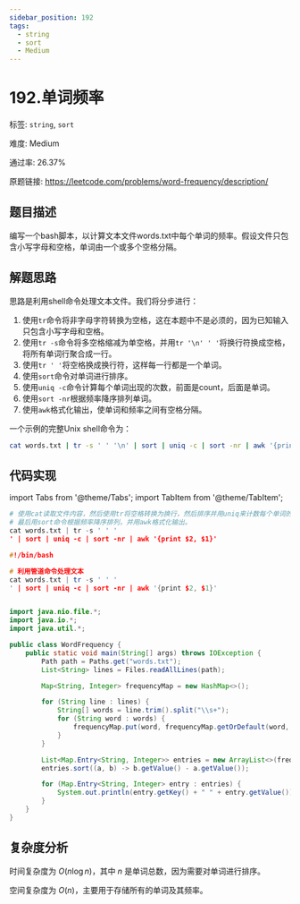 ```yaml
---
sidebar_position: 192
tags:
  - string
  - sort
  - Medium
---
```


# 192.单词频率

标签: `string`, `sort`

难度: Medium

通过率: 26.37%

原题链接: https://leetcode.com/problems/word-frequency/description/

## 题目描述
编写一个bash脚本，以计算文本文件words.txt中每个单词的频率。假设文件只包含小写字母和空格，单词由一个或多个空格分隔。

## 解题思路
思路是利用shell命令处理文本文件。我们将分步进行：
1. 使用`tr`命令将非字母字符转换为空格，这在本题中不是必须的，因为已知输入只包含小写字母和空格。
2. 使用`tr -s`命令将多空格缩减为单空格，并用`tr '\n' ' '`将换行符换成空格，将所有单词行聚合成一行。
3. 使用`tr ' '`将空格换成换行符，这样每一行都是一个单词。
4. 使用`sort`命令对单词进行排序。
5. 使用`uniq -c`命令计算每个单词出现的次数，前面是count，后面是单词。
6. 使用`sort -nr`根据频率降序排列单词。
7. 使用`awk`格式化输出，使单词和频率之间有空格分隔。

一个示例的完整Unix shell命令为：
```sh
cat words.txt | tr -s ' ' '\n' | sort | uniq -c | sort -nr | awk '{print $2, $1}'
```

## 代码实现
import Tabs from '@theme/Tabs';
import TabItem from '@theme/TabItem';

<Tabs>
<TabItem value="python" label="Python">

```python
# 使用cat读取文件内容，然后使用tr将空格转换为换行，然后排序并用uniq来计数每个单词的频率，
# 最后用sort命令根据频率降序排列，并用awk格式化输出。
cat words.txt | tr -s ' ' '
' | sort | uniq -c | sort -nr | awk '{print $2, $1}'
```

</TabItem>
<TabItem value="cpp" label="C++">

```cpp
#!/bin/bash

# 利用管道命令处理文本
cat words.txt | tr -s ' ' '
' | sort | uniq -c | sort -nr | awk '{print $2, $1}'
```

</TabItem>
<TabItem value="javascript" label="JavaScript">

```javascript

```

</TabItem>
<TabItem value="java" label="Java">

```java
import java.nio.file.*;
import java.io.*;
import java.util.*;

public class WordFrequency {
    public static void main(String[] args) throws IOException {
        Path path = Paths.get("words.txt");
        List<String> lines = Files.readAllLines(path);

        Map<String, Integer> frequencyMap = new HashMap<>();

        for (String line : lines) {
            String[] words = line.trim().split("\\s+");
            for (String word : words) {
                frequencyMap.put(word, frequencyMap.getOrDefault(word, 0) + 1);
            }
        }

        List<Map.Entry<String, Integer>> entries = new ArrayList<>(frequencyMap.entrySet());
        entries.sort((a, b) -> b.getValue() - a.getValue());

        for (Map.Entry<String, Integer> entry : entries) {
            System.out.println(entry.getKey() + " " + entry.getValue());
        }
    }
}
```

</TabItem>
</Tabs>

## 复杂度分析
时间复杂度为 $O(n \log n)$，其中 $n$ 是单词总数，因为需要对单词进行排序。  
  
空间复杂度为 $O(n)$，主要用于存储所有的单词及其频率。
